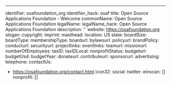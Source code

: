 ---
identifier: osafoundation_org
identifier_hack: osaf
title: Open Source Applications Foundation - Welcome
commonName: Open Source Applications Foundation
legalName:
legalName_hack: Open Source Applications Foundation
description: ''
website: https://osafoundation.org
slogan:
copyright:
imprint:
masthead:
location: US
state:
boardSize:
boardType:
membershipType:
boardurl:
bylawsurl:
policyurl:
brandPolicy:
conducturl:
securityurl:
projectlinks:
eventlinks:
teamurl:
missionurl:
numberOfEmployees:
taxID:
taxIDLocal:
nonprofitStatus:
budgeturl:
budgetUsd:
budgetYear:
donateurl:
contributeurl:
sponsorurl:
advertising:
telephone:
contactUs:
- https://osafoundation.org/contact.html
icon32:
social:
  twitter:
einscan: []
nonprofit: []
